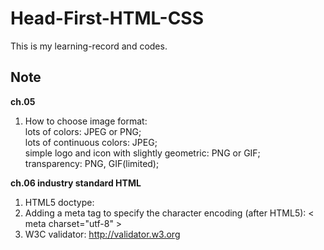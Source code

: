# Head-First-HTML-CSS

This is my learning-record and codes.


## Note

**ch.05**  
1. How to choose image format:  
lots of colors: JPEG or PNG;  
lots of continuous colors: JPEG;  
simple logo and icon with slightly geometric: PNG or GIF;  
transparency: PNG, GIF(limited);  

**ch.06 industry standard HTML**  
1. HTML5 doctype: <!doctype html>  
2. Adding a meta tag to specify the character encoding (after HTML5): < meta charset="utf-8" >  
3. W3C validator: http://validator.w3.org  

